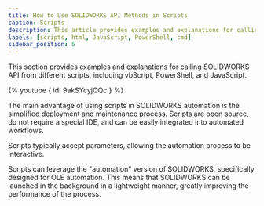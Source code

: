 ```yaml
---
title: How to Use SOLIDWORKS API Methods in Scripts
caption: Scripts
description: This article provides examples and explanations for calling SOLIDWORKS API from different scripts, including vbScript, PowerShell, and JavaScript.
labels: [scripts, html, JavaScript, PowerShell, cmd]
sidebar_position: 5
---
```

This section provides examples and explanations for calling SOLIDWORKS API from different scripts, including vbScript, PowerShell, and JavaScript.

{% youtube { id: 9akSYcyjQQc } %}

The main advantage of using scripts in SOLIDWORKS automation is the simplified deployment and maintenance process. Scripts are open source, do not require a special IDE, and can be easily integrated into automated workflows.

Scripts typically accept parameters, allowing the automation process to be interactive.

Scripts can leverage the "automation" version of SOLIDWORKS, specifically designed for OLE automation. This means that SOLIDWORKS can be launched in the background in a lightweight manner, greatly improving the performance of the process.